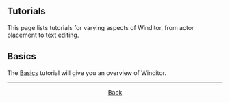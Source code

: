 ## Tutorials
This page lists tutorials for varying aspects of Winditor, from actor placement to text editing.

## Basics
The [Basics](basics/basics.html) tutorial will give you an overview of Winditor.

<hr>
<p align="center">
  <a href="../index.html">Back</a>
</p>
